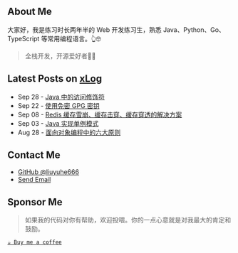## About Me

大家好，我是练习时长两年半的 Web 开发练习生，熟悉 Java、Python、Go、TypeScript 等常用编程语言。👆🤓

> 全栈开发，开源爱好者🧑‍💻

## Latest Posts on [xLog](https://hellolyh.xlog.app)

<!-- feed start -->
- Sep 28 - [Java 中的访问修饰符](https://xlog.app/api/redirection?characterId=59997&noteId=73)
- Sep 22 - [使用免密 GPG 密钥](https://xlog.app/api/redirection?characterId=59997&noteId=72)
- Sep 08 - [Redis 缓存雪崩、缓存击穿、缓存穿透的解决方案](https://xlog.app/api/redirection?characterId=59997&noteId=57)
- Sep 03 - [Java 实现单例模式](https://xlog.app/api/redirection?characterId=59997&noteId=50)
- Aug 28 - [面向对象编程中的六大原则](https://xlog.app/api/redirection?characterId=59997&noteId=43)
<!-- feed end -->

## Contact Me

- [GitHub @liuyuhe666](https://github.com/liuyuhe666)
- [Send Email](mailto:cnliuyuhe@gmail.com)

## Sponsor Me

> 如果我的代码对你有帮助，欢迎投喂。你的一点心意就是对我最大的肯定和鼓励。

[`☕ Buy me a coffee`](https://github.com/lyh-gzh/buy-me-a-coffee)

<!--
## Hi there 👋

**Here are some ideas to get you started:**

🙋‍♀️ A short introduction - what is your organization all about?
🌈 Contribution guidelines - how can the community get involved?
👩‍💻 Useful resources - where can the community find your docs? Is there anything else the community should know?
🍿 Fun facts - what does your team eat for breakfast?
🧙 Remember, you can do mighty things with the power of [Markdown](https://docs.github.com/github/writing-on-github/getting-started-with-writing-and-formatting-on-github/basic-writing-and-formatting-syntax)
-->
